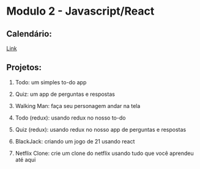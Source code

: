 
# Modulo 2 - Javascript/React

## Calendário:

[Link](https://calendar.google.com/calendar/b/2/r?tab=oc)

## Projetos:

1. Todo: um simples to-do app

2. Quiz: um app de perguntas e respostas

3. Walking Man: faça seu personagem andar na tela

4. Todo (redux): usando redux no nosso to-do

5. Quiz (redux): usando redux no nosso app de perguntas e respostas

6. BlackJack: criando um jogo de 21 usando react

7. Netflix Clone: crie um clone do netflix usando tudo que você aprendeu até aqui